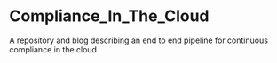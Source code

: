 # Compliance_In_The_Cloud
A repository and blog describing an end to end pipeline for continuous compliance in the cloud
